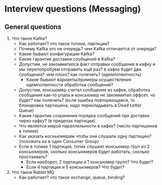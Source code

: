 # Interview questions (Messaging)

## General questions
1. Что такое Kafka?
   - Как работает? что такое топики, партиции?
   - Почему Kafka это не очередь? чем Kafka отличается от очереди?
   - Какие бывают конфигурации Kafka?
   - Какие гарантии доставки сообщений в Kafka?
   - Допустим, не закоммитился факт отправки сообщения в кафку и мы перепопробуем отправить ещё раз? в кафке будет два сообщения? чем плохо? как полечить? (идемпотентность)
     - Какие бывают варианты/примеры осуществления идемпотентности обработки сообщений?
   - Допустим, консьюмер считал сообщение из кафки, обработка сообщения как-то упала и консьюмер не закоммитил оффсет. чо будет? как полечить? (если ошибка повторяющаяся, то блокировка партишена, надо перекладывать в Dead Letter Queue)
   - Какие гарантии сохранения порядка сообщений при доставке через кафку? (в пределах партиции).
   - Что является мерой параллельности в кафке? (число партишенов в топике)
   - Как указать косньюмерам чтобы они слушали одну партицию? (положить их в один Consumer Group)
   - Если в топике 1 партиция, топик слушает консьюмер груп из 2 консьюмеров, сколько консьюмеров будет работать, сколько простаивать? 
     - Если наоборот, 2 партиции и 1 консьюмер групп? Что будет? 
     - Если 4 партиции и 5 консьюмеров? Что будет?
2. Что такое Rabbit MQ
   - Как работает? что такое exchange, queue, binding?